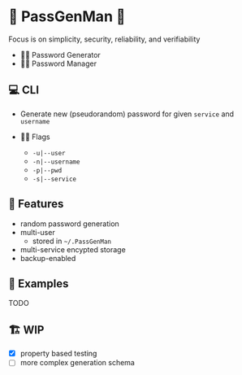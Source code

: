 # 🔐 PassGenMan 👷

Focus is on simplicity, security, reliability, and verifiability

- 🧞‍♀️ Password Generator
- 🧙‍♂️ Password Manager

## 💻 CLI

- Generate new (pseudorandom) password for given `service` and `username`

- 🏳️‍🌈 Flags

  - `-u|--user`
  - `-n|--username`
  - `-p|--pwd`
  - `-s|--service`


## 🧟 Features

- random password generation
- multi-user
  - stored in `~/.PassGenMan`
- multi-service encypted storage
- backup-enabled

## 🍃 Examples

TODO

## 🏗 WIP

- [x] property based testing
- [ ] more complex generation schema
